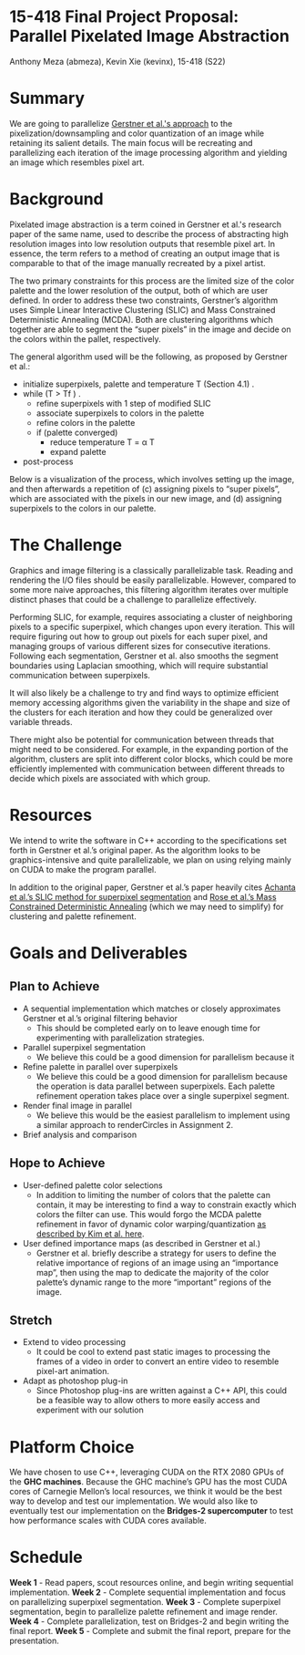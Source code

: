 
# 15-418 Final Project Proposal: Parallel Pixelated Image Abstraction
Anthony Meza (abmeza), Kevin Xie (kevinx), 15-418 (S22)

# Summary
We are going to parallelize [Gerstner et al.'s approach](https://gfx.cs.princeton.edu/pubs/Gerstner_2012_PIA/Gerstner_2012_PIA_full.pdf) to the pixelization/downsampling and color quantization of an image while retaining its salient details. The main focus will be recreating and parallelizing each iteration of the image processing algorithm and yielding an image which resembles pixel art.

# Background

Pixelated image abstraction is a term coined in Gerstner et al.'s research paper of the same name, used to describe the process of abstracting high resolution images into low resolution outputs that resemble pixel art. In essence, the term refers to a method of creating an output image that is comparable to that of the image manually recreated by a pixel artist.

The two primary constraints for this process are the limited size of the color palette and the lower resolution of the output, both of which are user defined. In order to address these two constraints, Gerstner’s algorithm uses Simple Linear Interactive Clustering (SLIC) and Mass Constrained Deterministic Annealing (MCDA). Both are clustering algorithms which together are able to segment the “super pixels” in the image and decide on the colors within the pallet, respectively. 

The general algorithm used will be the following, as proposed by Gerstner et al.:

 - initialize superpixels, palette and temperature T (Section 4.1) .
 - while (T > Tf ) .
   - refine superpixels with 1 step of modified SLIC
   - associate superpixels to colors in the palette
   - refine colors in the palette
   - if (palette converged)
     - reduce temperature T = α T
     - expand palette
 - post-process

Below is a visualization of the process, which involves setting up the image, and then afterwards a repetition of (c) assigning pixels to “super pixels”, which are associated with the pixels in our new image, and (d) assigning superpixels to the colors in our palette.


# The Challenge

Graphics and image filtering is a classically parallelizable task. Reading and rendering the I/O files should be easily parallelizable. However, compared to some more naive approaches, this filtering algorithm iterates over multiple distinct phases that could be a challenge to parallelize effectively. 

Performing SLIC, for example, requires associating a cluster of neighboring pixels to a specific superpixel, which changes upon every iteration. This will require figuring out how to group out pixels for each super pixel, and managing groups of various different sizes for consecutive iterations. Following each segmentation, Gerstner et al. also smooths the segment boundaries using Laplacian smoothing, which will require substantial communication between superpixels.

It will also likely be a challenge to try and find ways to optimize efficient memory accessing algorithms given the variability in the shape and size of the clusters for each iteration and how they could be generalized over variable threads. 

There might also be potential for communication between threads that might need to be considered. For example, in the expanding portion of the algorithm, clusters are split into different color blocks, which could be more efficiently implemented with communication between different threads to decide which pixels are associated with which group.

# Resources
We intend to write the software in C++ according to the specifications set forth in Gerstner et al.’s original paper. As the algorithm looks to be graphics-intensive and quite parallelizable, we plan on using relying mainly on CUDA to make the program parallel.

In addition to the original paper, Gerstner et al.’s paper heavily cites [Achanta et al.’s SLIC method for superpixel segmentation](https://infoscience.epfl.ch/record/149300/files/SLIC_Superpixels_TR_2.pdf) and [Rose et al.’s Mass Constrained Deterministic Annealing](http://citeseerx.ist.psu.edu/viewdoc/download?doi=10.1.1.33.3047&rep=rep1&type=pdf) (which we may need to simplify) for clustering and palette refinement.

# Goals and Deliverables

## Plan to Achieve
 - A sequential implementation which matches or closely approximates Gerstner et al.’s original filtering behavior
   - This should be completed early on to leave enough time for experimenting with parallelization strategies.
 - Parallel superpixel segmentation
   - We believe this could be a good dimension for parallelism because it 
 - Refine palette in parallel over superpixels
   - We believe this could be a good dimension for parallelism because the operation is data parallel between superpixels. Each palette refinement operation takes place over a single superpixel segment.
 - Render final image in parallel
   - We believe this would be the easiest parallelism to implement using a similar approach to renderCircles in Assignment 2.
 - Brief analysis and comparison

## Hope to Achieve
 - User-defined palette color selections
   - In addition to limiting the number of colors that the palette can contain, it may be interesting to find a way to constrain exactly which colors the filter can use. This would forgo the MCDA palette refinement in favor of dynamic color warping/quantization [as described by Kim et al. here](https://dl.acm.org/doi/10.1145/3450626.3459776).
 - User defined importance maps (as described in Gerstner et al.)
   - Gerstner et al. briefly describe a strategy for users to define the relative importance of regions of an image using an “importance map”, then using the map to dedicate the majority of the color palette’s dynamic range to the more “important” regions of the image.

## Stretch
 - Extend to video processing
   - It could be cool to extend past static images to processing the frames of a video in order to convert an entire video to resemble pixel-art animation.
 - Adapt as photoshop plug-in
   - Since Photoshop plug-ins are written against a C++ API, this could be a feasible way to allow others to more easily access and experiment with our solution

# Platform Choice
We have chosen to use C++, leveraging CUDA on the RTX 2080 GPUs of the **GHC machines**. Because the GHC machine’s GPU has the most CUDA cores of Carnegie Mellon’s local resources, we think it would be the best way to develop and test our implementation. We would also like to eventually test our implementation on the **Bridges-2 supercomputer** to test how performance scales with CUDA cores available.

# Schedule

**Week 1** - Read papers, scout resources online, and begin writing sequential implementation.
**Week 2** - Complete sequential implementation and focus on parallelizing superpixel segmentation.
**Week 3** - Complete superpixel segmentation, begin to parallelize palette refinement and image render.
**Week 4** - Complete parallelization, test on Bridges-2 and begin writing the final report.
**Week 5** - Complete and submit the final report, prepare for the presentation.

